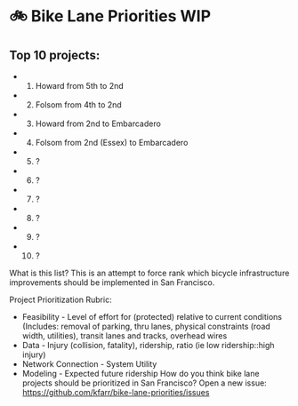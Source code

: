 # 🚲 Bike Lane Priorities WIP

## Top 10 projects:
- 1. Howard from 5th to 2nd
- 2. Folsom from 4th to 2nd
- 3. Howard from 2nd to Embarcadero
- 4. Folsom from 2nd (Essex) to Embarcadero
- 5. ?
- 6. ?
- 7. ? 
- 8. ?
- 9. ?
- 10. ?

What is this list?
This is an attempt to force rank which bicycle infrastructure improvements should be implemented in San Francisco.

Project Prioritization Rubric:
* Feasibility - Level of effort for (protected) relative to current conditions (Includes: removal of parking, thru lanes, physical constraints (road width, utilities), transit lanes and tracks, overhead wires
* Data - Injury (collision, fatality), ridership, ratio (ie low ridership::high injury)
* Network Connection - System Utility
* Modeling - Expected future ridership
How do you think bike lane projects should be prioritized in San Francisco? Open a new issue: https://github.com/kfarr/bike-lane-priorities/issues
